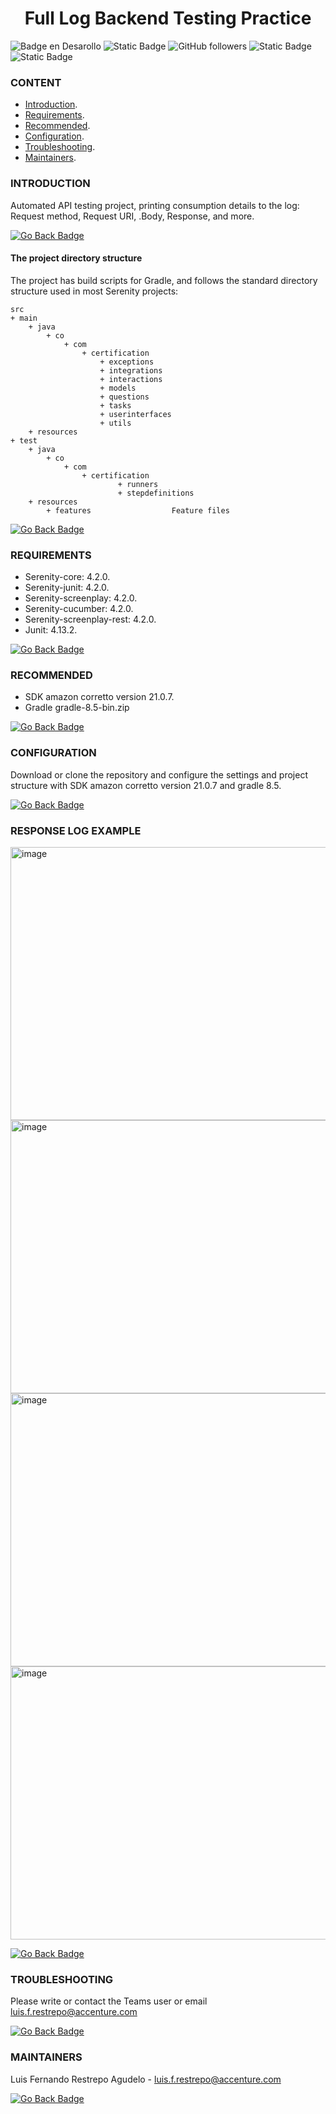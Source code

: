 <h1 align="center">Full Log Backend Testing Practice</h1>

![Badge en Desarollo](https://img.shields.io/badge/STATUS-IN%20EVOLUTION-blue)
![Static Badge](https://img.shields.io/badge/Java-red?style=flat-square)
![GitHub followers](https://img.shields.io/github/followers/luisrestrepo6940?style=flat&logo=github)
![Static Badge](https://img.shields.io/badge/Serenity-8A2BE2?style=flat-square)
![Static Badge](https://img.shields.io/badge/Gradle-blue?style=flat-square)

### CONTENT

* [Introduction](#introduction).
* [Requirements](#requirements).
* [Recommended](#recommended).
* [Configuration](#configuration).
* [Troubleshooting](#troubleshooting).
* [Maintainers](#maintainers).

### INTRODUCTION

Automated API testing project, printing consumption details to the log: Request method, Request URI, .Body, Response, and more.

[![Go Back Badge](https://img.shields.io/badge/Back-gray?style=flat)](#content)

#### The project directory structure
The project has build scripts for Gradle, and follows the standard directory structure used in most Serenity projects:
```Gherkin
src
+ main
    + java
        + co
            + com
                + certification
                    + exceptions
                    + integrations
                    + interactions
                    + models
                    + questions
                    + tasks
                    + userinterfaces
                    + utils
    + resources                
+ test
    + java
        + co
            + com
                + certification
                        + runners
                        + stepdefinitions
    + resources
        + features                  Feature files
```
[![Go Back Badge](https://img.shields.io/badge/Back-gray?style=flat)](#content)

### REQUIREMENTS

* Serenity-core: 4.2.0.
* Serenity-junit: 4.2.0.
* Serenity-screenplay: 4.2.0.
* Serenity-cucumber: 4.2.0.
* Serenity-screenplay-rest: 4.2.0. 
* Junit: 4.13.2.
  
[![Go Back Badge](https://img.shields.io/badge/Back-gray?style=flat)](#content)

### RECOMMENDED

* SDK amazon corretto version 21.0.7.
* Gradle gradle-8.5-bin.zip

[![Go Back Badge](https://img.shields.io/badge/Back-gray?style=flat)](#content)

### CONFIGURATION

Download or clone the repository and configure the settings and project structure with SDK amazon corretto version 21.0.7 and gradle 8.5.

[![Go Back Badge](https://img.shields.io/badge/Back-gray?style=flat)](#content)

### RESPONSE LOG EXAMPLE

<img width="656" height="437" alt="image" src="https://github.com/user-attachments/assets/20f4e08c-7ed4-41b0-8100-d680e66f97fd" />
<img width="656" height="437" alt="image" src="https://github.com/user-attachments/assets/dd8e090e-da11-4480-8595-14189b5c863c" />
<img width="656" height="437" alt="image" src="https://github.com/user-attachments/assets/03e48ebe-e749-4048-aff3-211589b9c5c0" />
<img width="656" height="437" alt="image" src="https://github.com/user-attachments/assets/bc90bd49-5c09-47dd-af00-1f5a21d8cd4b" />

[![Go Back Badge](https://img.shields.io/badge/Back-gray?style=flat)](#content)

### TROUBLESHOOTING

Please write or contact the Teams user or email luis.f.restrepo@accenture.com

[![Go Back Badge](https://img.shields.io/badge/Back-gray?style=flat)](#content)

### MAINTAINERS

Luis Fernando Restrepo Agudelo - luis.f.restrepo@accenture.com

[![Go Back Badge](https://img.shields.io/badge/Back-gray?style=flat)](#content)
